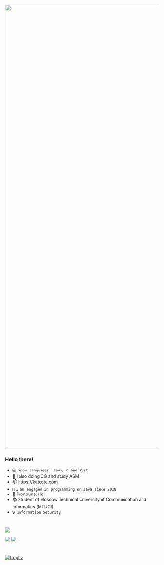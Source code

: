 <p align="center">
      <img src="https://i.ibb.co/Gs7gRHw/CSChat4-PS-2.png" width="1452">
</p>

### Hello there!
- `💻 Know languages: Java, C and Rust`
- 🌱 I also doing CG and study ASM
- 📫 https://katcote.com
- `📖` `I am engaged in programming on Java since 2018`
- 👻 Pronouns: He
- 📚 Student of Moscow Technical University of Communication and Informatics (MTUCI)
- `🔒 Information Security`

#

![](https://github-profile-summary-cards.vercel.app/api/cards/profile-details?username=KatCote&theme=github_dark)

![](https://github-profile-summary-cards.vercel.app/api/cards/most-commit-language?username=katcote&theme=github_dark)
![](https://github-profile-summary-cards.vercel.app/api/cards/repos-per-language?username=katcote&theme=github_dark)

#

[![trophy](https://github-profile-trophy.vercel.app/?username=KatCote&theme=matrix&no-frame=true&column=8&no-bg=true)](https://github.com/KatCote/github-profile-trophy)
